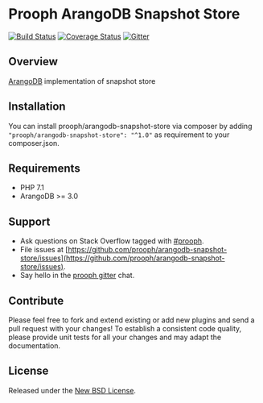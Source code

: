 # Prooph ArangoDB Snapshot Store

[![Build Status](https://travis-ci.org/prooph/arangodb-snapshot-store.svg?branch=master)](https://travis-ci.org/prooph/arangodb-snapshot-store)
[![Coverage Status](https://coveralls.io/repos/github/prooph/arangodb-snapshot-store/badge.svg?branch=master)](https://coveralls.io/github/prooph/arangodb-snapshot-store?branch=master)
[![Gitter](https://badges.gitter.im/Join%20Chat.svg)](https://gitter.im/prooph/improoph)

## Overview

[ArangoDB](https://www.arangodb.com/) implementation of snapshot store

## Installation

You can install prooph/arangodb-snapshot-store via composer by adding `"prooph/arangodb-snapshot-store": "^1.0"` as requirement to your composer.json.

## Requirements

- PHP 7.1
- ArangoDB >= 3.0

## Support

- Ask questions on Stack Overflow tagged with [#prooph](https://stackoverflow.com/questions/tagged/prooph).
- File issues at [https://github.com/prooph/arangodb-snapshot-store/issues](https://github.com/prooph/arangodb-snapshot-store/issues).
- Say hello in the [prooph gitter](https://gitter.im/prooph/improoph) chat.

## Contribute

Please feel free to fork and extend existing or add new plugins and send a pull request with your changes!
To establish a consistent code quality, please provide unit tests for all your changes and may adapt the documentation.

## License

Released under the [New BSD License](LICENSE).
